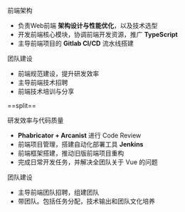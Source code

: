<block class="experience-block">
  <p><span class="experience-sub-title">前端架构</span></p>
</block>

- 负责Web前端 **架构设计与性能优化**，以及技术选型
- 开发前端核心模块，协调前端开发资源，推广 **TypeScript**
- 主导前端项目的 **Gitlab CI/CD** 流水线搭建

<block class="experience-block">
  <p><span class="experience-sub-title">团队建设</span></p>
</block>

- 前端规范建设，提升研发效率
- 主导前端技术招聘
- 前端技术培训与分享

==split==

<block class="experience-block">
  <p><span class="experience-sub-title">研发效率与代码质量</span></p>
</block>

- **Phabricator + Arcanist** 进行 Code Review
- 前端项目管理，搭建自动化部署工具 **Jenkins**
- 前端框架搭建，推动旧版前端项目重构
- 完成日常开发任务，并解决全团队关于 Vue 的问题

<block class="experience-block">
  <p><span class="experience-sub-title">团队建设</span></p>
</block>

- 主导前端团队招聘，组建团队
- 带团队。包括任务分配，技术输出和团队文化培养
